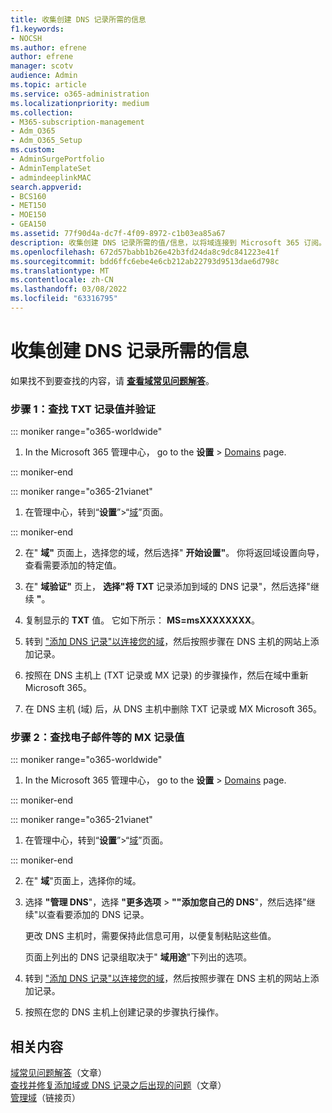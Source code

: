 ```yaml
---
title: 收集创建 DNS 记录所需的信息
f1.keywords:
- NOCSH
ms.author: efrene
author: efrene
manager: scotv
audience: Admin
ms.topic: article
ms.service: o365-administration
ms.localizationpriority: medium
ms.collection:
- M365-subscription-management
- Adm_O365
- Adm_O365_Setup
ms.custom:
- AdminSurgePortfolio
- AdminTemplateSet
- admindeeplinkMAC
search.appverid:
- BCS160
- MET150
- MOE150
- GEA150
ms.assetid: 77f90d4a-dc7f-4f09-8972-c1b03ea85a67
description: 收集创建 DNS 记录所需的值/信息，以将域连接到 Microsoft 365 订阅。
ms.openlocfilehash: 672d57babb1b26e42b3fd24da8c9dc841223e41f
ms.sourcegitcommit: bdd6ffc6ebe4e6cb212ab22793d9513dae6d798c
ms.translationtype: MT
ms.contentlocale: zh-CN
ms.lasthandoff: 03/08/2022
ms.locfileid: "63316795"
---
```

# <a name="gather-the-information-you-need-to-create-dns-records"></a>收集创建 DNS 记录所需的信息

 如果找不到要查找的内容，请 **[查看域常见问题解答](../setup/domains-faq.yml)**。 
  
### <a name="step-1-find-the-txt-record-value-and-verify"></a>步骤 1：查找 TXT 记录值并验证

::: moniker range="o365-worldwide"

1. In the Microsoft 365 管理中心， go to the **设置** \> <a href="https://go.microsoft.com/fwlink/p/?linkid=834818" target="_blank">Domains</a> page.

::: moniker-end

::: moniker range="o365-21vianet"

1. 在管理中心，转到“**设置**”>“<a href="https://go.microsoft.com/fwlink/p/?linkid=2007048" target="_blank">域</a>”页面。

::: moniker-end
    
2. 在" **域"** 页面上，选择您的域，然后选择" **开始设置"**。 你将返回域设置向导，查看需要添加的特定值。
    
3. 在" **域验证"** 页上， **选择"将 TXT** 记录添加到域的 DNS 记录"，然后选择"继续 **"**。
    
4. 复制显示的 **TXT** 值。 它如下所示： **MS=msXXXXXXXX**。 
    
5. 转到 ["添加 DNS 记录"以连接您的域](create-dns-records-at-any-dns-hosting-provider.md)，然后按照步骤在 DNS 主机的网站上添加记录。
    
6. 按照在 DNS 主机上 (TXT 记录或 MX 记录) 的步骤操作，然后在域中重新Microsoft 365。

7. 在 DNS 主机 (域) 后，从 DNS 主机中删除 TXT 记录或 MX Microsoft 365。
    
### <a name="step-2-find-the-mx-record-value-for-email-and-more"></a>步骤 2：查找电子邮件等的 MX 记录值

::: moniker range="o365-worldwide"

1. In the Microsoft 365 管理中心， go to the **设置** \> <a href="https://go.microsoft.com/fwlink/p/?linkid=834818" target="_blank">Domains</a> page.

::: moniker-end

::: moniker range="o365-21vianet"

1. 在管理中心，转到“**设置**”>“<a href="https://go.microsoft.com/fwlink/p/?linkid=2007048" target="_blank">域</a>”页面。

::: moniker-end
    
2. 在" **域**"页面上，选择你的域。
    
3. 选择 **"管理 DNS**"，选择 **"更多选项** > **""添加您自己的 DNS**"，然后选择"继续"以查看要添加的 DNS 记录。
    
    更改 DNS 主机时，需要保持此信息可用，以便复制粘贴这些值。
    
    页面上列出的 DNS 记录组取决于" **域用途**"下列出的选项。
    
4. 转到 ["添加 DNS 记录"以连接您的域](create-dns-records-at-any-dns-hosting-provider.md)，然后按照步骤在 DNS 主机的网站上添加记录。

5. 按照在您的 DNS 主机上创建记录的步骤执行操作。

## <a name="related-content"></a>相关内容

[域常见问题解答](../setup/domains-faq.yml)（文章）\
[查找并修复添加域或 DNS 记录之后出现的问题](find-and-fix-issues.md)（文章）\
[管理域](/admin)（链接页）